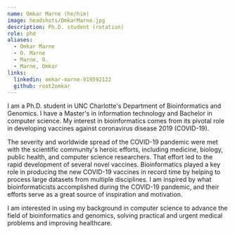 ```yaml
---
name: Omkar Marne (he/him)
image: headshots/OmkarMarne.jpg
description: Ph.D. student (rotation)
role: phd
aliases:
  - Omkar Marne
  - O. Marne
  - Marne, O.
  - Marne, Omkar
links:
  linkedin: omkar-marne-919592122
  github: root2omkar
---
```


I am a Ph.D. student in UNC Charlotte's Department of Bioinformatics and Genomics. I have a Master's in information technology and Bachelor in computer science. My interest in bioinformatics comes from its pivotal role in developing vaccines against coronavirus disease 2019 (COVID-19).

The severity and worldwide spread of the COVID-19 pandemic were met with the scientific community's heroic efforts, including medicine, biology, public health, and computer science researchers. That effort led to the rapid development of several novel vaccines. Bioinformatics played a key role in producing the new COVID-19 vaccines in record time by helping to process large datasets from multiple disciplines. I am inspired by what bioinformaticists accomplished during the COVID-19 pandemic, and their efforts serve as a great source of inspiration and motivation.

I am interested in using my background in computer science to advance the field of bioinformatics and genomics, solving practical and urgent medical problems and improving healthcare.
